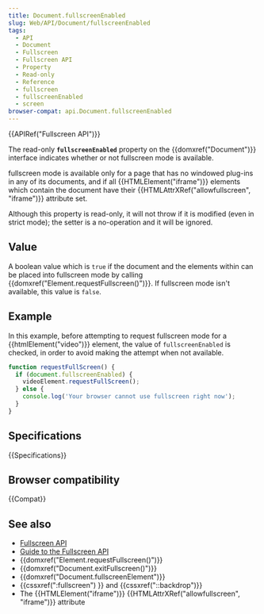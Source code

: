 ```yaml
---
title: Document.fullscreenEnabled
slug: Web/API/Document/fullscreenEnabled
tags:
  - API
  - Document
  - Fullscreen
  - Fullscreen API
  - Property
  - Read-only
  - Reference
  - fullscreen
  - fullscreenEnabled
  - screen
browser-compat: api.Document.fullscreenEnabled
---
```

{{APIRef("Fullscreen API")}}

The read-only **`fullscreenEnabled`**
property on the {{domxref("Document")}} interface indicates whether or not fullscreen
mode is available.

fullscreen mode is available only for a page that has no
windowed plug-ins in any of its documents, and if all {{HTMLElement("iframe")}} elements
which contain the document have their {{HTMLAttrXRef("allowfullscreen", "iframe")}}
attribute set.

Although this property is read-only, it will not throw if it is modified (even in
strict mode); the setter is a no-operation and it will be ignored.

## Value

A boolean value which is `true` if the document and the
elements within can be placed into fullscreen mode by calling
{{domxref("Element.requestFullscreen()")}}. If fullscreen mode isn't available, this
value is `false`.

## Example

In this example, before attempting to request fullscreen mode for a
{{htmlElement("video")}} element, the value of `fullscreenEnabled` is
checked, in order to avoid making the attempt when not available.

```js
function requestFullScreen() {
  if (document.fullscreenEnabled) {
    videoElement.requestFullScreen();
  } else {
    console.log('Your browser cannot use fullscreen right now');
  }
}
```

## Specifications

{{Specifications}}

## Browser compatibility

{{Compat}}

## See also

- [Fullscreen API](/en-US/docs/Web/API/Fullscreen_API)
- [Guide to the Fullscreen API](/en-US/docs/Web/API/Fullscreen_API/Guide)
- {{domxref("Element.requestFullscreen()")}}
- {{domxref("Document.exitFullscreen()")}}
- {{domxref("Document.fullscreenElement")}}
- {{cssxref(":fullscreen") }} and {{cssxref("::backdrop")}}
- The {{HTMLElement("iframe")}} {{HTMLAttrXRef("allowfullscreen", "iframe")}}
  attribute
